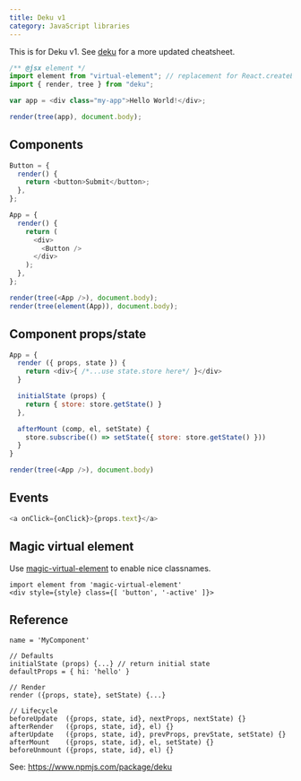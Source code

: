 ```yaml
---
title: Deku v1
category: JavaScript libraries
---
```


This is for Deku v1. See [deku](./deku) for a more updated cheatsheet.

```js
/** @jsx element */
import element from "virtual-element"; // replacement for React.createElement
import { render, tree } from "deku";

var app = <div class="my-app">Hello World!</div>;

render(tree(app), document.body);
```

## Components

```js
Button = {
  render() {
    return <button>Submit</button>;
  },
};

App = {
  render() {
    return (
      <div>
        <Button />
      </div>
    );
  },
};

render(tree(<App />), document.body);
render(tree(element(App)), document.body);
```

## Component props/state

```js
App = {
  render ({ props, state }) {
    return <div>{ /*...use state.store here*/ }</div>
  }

  initialState (props) {
    return { store: store.getState() }
  },

  afterMount (comp, el, setState) {
    store.subscribe(() => setState({ store: store.getState() }))
  }
}

render(tree(<App />), document.body)
```

## Events

```js
<a onClick={onClick}>{props.text}</a>
```

## Magic virtual element

Use [magic-virtual-element](https://github.com/dekujs/magic-virtual-element) to enable nice classnames.

```
import element from 'magic-virtual-element'
<div style={style} class={[ 'button', '-active' ]}>
```

## Reference

```
name = 'MyComponent'

// Defaults
initialState (props) {...} // return initial state
defaultProps = { hi: 'hello' }

// Render
render ({props, state}, setState) {...}

// Lifecycle
beforeUpdate  ({props, state, id}, nextProps, nextState) {}
afterRender   ({props, state, id}, el) {}
afterUpdate   ({props, state, id}, prevProps, prevState, setState) {}
afterMount    ({props, state, id}, el, setState) {}
beforeUnmount ({props, state, id}, el) {}
```

See: <https://www.npmjs.com/package/deku>
